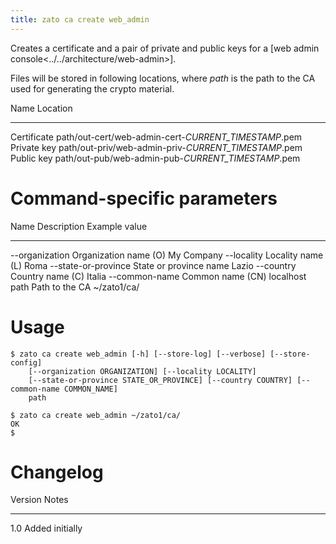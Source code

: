 ```yaml
---
title: zato ca create web_admin
---
```


Creates a certificate and a pair of private and public keys for a [web admin console\<../../architecture/web-admin\>].

Files will be stored in following locations, where *path* is the path to the CA used for generating the crypto material.

  Name          Location
  ------------- ------------------------------------------------------
  Certificate   path/out-cert/web-admin-cert-*CURRENT_TIMESTAMP*.pem
  Private key   path/out-priv/web-admin-priv-*CURRENT_TIMESTAMP*.pem
  Public key    path/out-pub/web-admin-pub-*CURRENT_TIMESTAMP*.pem

Command-specific parameters
===========================

  Name                   Description              Example value
  ---------------------- ------------------------ ---------------
  \--organization        Organization name (O)    My Company
  \--locality            Locality name (L)        Roma
  \--state-or-province   State or province name   Lazio
  \--country             Country name (C)         Italia
  \--common-name         Common name (CN)         localhost
  path                   Path to the CA           \~/zato1/ca/

Usage
=====

    $ zato ca create web_admin [-h] [--store-log] [--verbose] [--store-config]
        [--organization ORGANIZATION] [--locality LOCALITY]
        [--state-or-province STATE_OR_PROVINCE] [--country COUNTRY] [--common-name COMMON_NAME]
        path

    $ zato ca create web_admin ~/zato1/ca/
    OK
    $

Changelog
=========

  Version   Notes
  --------- -----------------
  1.0       Added initially
